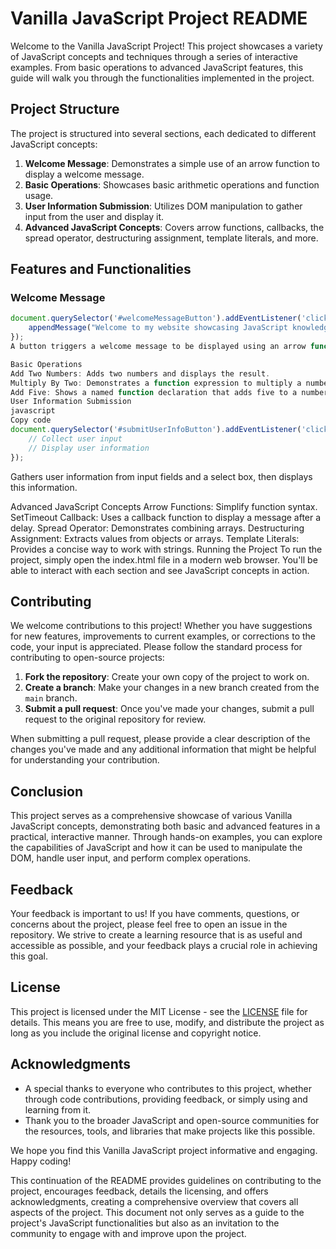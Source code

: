 # Vanilla JavaScript Project README

Welcome to the Vanilla JavaScript Project! This project showcases a variety of JavaScript concepts and techniques through a series of interactive examples. From basic operations to advanced JavaScript features, this guide will walk you through the functionalities implemented in the project.

## Project Structure

The project is structured into several sections, each dedicated to different JavaScript concepts:

1. **Welcome Message**: Demonstrates a simple use of an arrow function to display a welcome message.
2. **Basic Operations**: Showcases basic arithmetic operations and function usage.
3. **User Information Submission**: Utilizes DOM manipulation to gather input from the user and display it.
4. **Advanced JavaScript Concepts**: Covers arrow functions, callbacks, the spread operator, destructuring assignment, template literals, and more.

## Features and Functionalities

### Welcome Message

```javascript
document.querySelector('#welcomeMessageButton').addEventListener('click', () => {
    appendMessage("Welcome to my website showcasing JavaScript knowledge!");
});
A button triggers a welcome message to be displayed using an arrow function.

Basic Operations
Add Two Numbers: Adds two numbers and displays the result.
Multiply By Two: Demonstrates a function expression to multiply a number by two.
Add Five: Shows a named function declaration that adds five to a number.
User Information Submission
javascript
Copy code
document.querySelector('#submitUserInfoButton').addEventListener('click', () => {
    // Collect user input
    // Display user information
});
```
Gathers user information from input fields and a select box, then displays this information.

Advanced JavaScript Concepts
Arrow Functions: Simplify function syntax.
SetTimeout Callback: Uses a callback function to display a message after a delay.
Spread Operator: Demonstrates combining arrays.
Destructuring Assignment: Extracts values from objects or arrays.
Template Literals: Provides a concise way to work with strings.
Running the Project
To run the project, simply open the index.html file in a modern web browser. You'll be able to interact with each section and see JavaScript concepts in action.



## Contributing

We welcome contributions to this project! Whether you have suggestions for new features, improvements to current examples, or corrections to the code, your input is appreciated. Please follow the standard process for contributing to open-source projects:

1. **Fork the repository**: Create your own copy of the project to work on.
2. **Create a branch**: Make your changes in a new branch created from the `main` branch.
3. **Submit a pull request**: Once you've made your changes, submit a pull request to the original repository for review.

When submitting a pull request, please provide a clear description of the changes you've made and any additional information that might be helpful for understanding your contribution.

## Conclusion
This project serves as a comprehensive showcase of various Vanilla JavaScript concepts, demonstrating both basic and advanced features in a practical, interactive manner. Through hands-on examples, you can explore the capabilities of JavaScript and how it can be used to manipulate the DOM, handle user input, and perform complex operations.


## Feedback

Your feedback is important to us! If you have comments, questions, or concerns about the project, please feel free to open an issue in the repository. We strive to create a learning resource that is as useful and accessible as possible, and your feedback plays a crucial role in achieving this goal.

## License

This project is licensed under the MIT License - see the [LICENSE](LICENSE) file for details. This means you are free to use, modify, and distribute the project as long as you include the original license and copyright notice.

## Acknowledgments

- A special thanks to everyone who contributes to this project, whether through code contributions, providing feedback, or simply using and learning from it.
- Thank you to the broader JavaScript and open-source communities for the resources, tools, and libraries that make projects like this possible.

We hope you find this Vanilla JavaScript project informative and engaging. Happy coding!

This continuation of the README provides guidelines on contributing to the project, encourages feedback, details the licensing, and offers acknowledgments, creating a comprehensive overview that covers all aspects of the project. This document not only serves as a guide to the project's JavaScript functionalities but also as an invitation to the community to engage with and improve upon the project.
